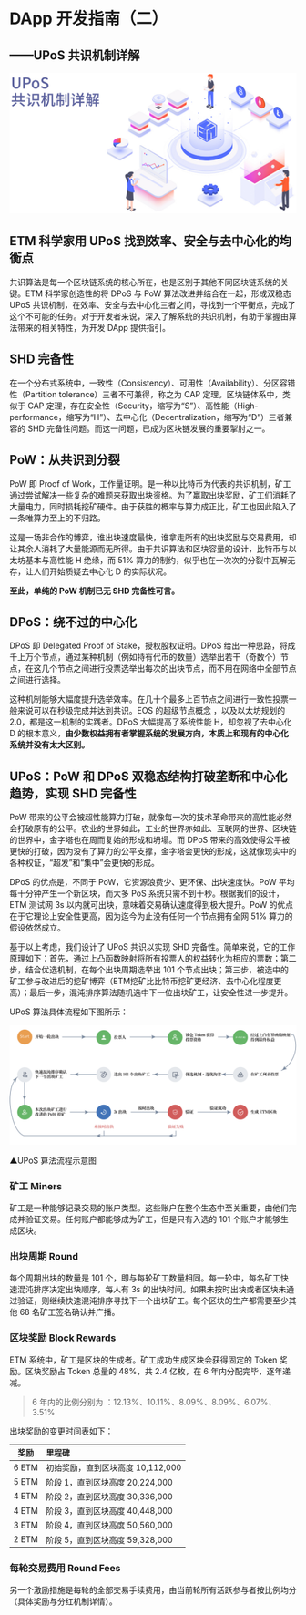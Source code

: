 # DApp 开发指南（二）

## ——UPoS 共识机制详解

<img src="/images/skill/guide03.jpg"  >

## ETM 科学家用 UPoS 找到效率、安全与去中心化的均衡点

共识算法是每一个区块链系统的核心所在，也是区别于其他不同区块链系统的关键。ETM 科学家创造性的将 DPoS 与 PoW 算法改进并结合在一起，形成双稳态 UPoS 共识机制，在效率、安全与去中心化三者之间，寻找到一个平衡点，完成了这个不可能的任务。对于开发者来说，深入了解系统的共识机制，有助于掌握由算法带来的相关特性，为开发 DApp 提供指引。

## SHD 完备性

在一个分布式系统中，一致性（Consistency）、可用性（Availability）、分区容错性（Partition tolerance）三者不可兼得，称之为 CAP 定理。区块链体系中，类似于 CAP 定理，存在安全性（Security，缩写为“S”）、高性能（High-performance，缩写为“H”）、去中心化（Decentralization，缩写为“D”）三者兼容的 SHD 完备性问题。而这一问题，已成为区块链发展的重要掣肘之一。

## PoW：从共识到分裂

PoW 即 Proof of Work，工作量证明。是一种以比特币为代表的共识机制，矿工通过尝试解决一些复杂的难题来获取出块资格。为了赢取出块奖励，矿工们消耗了大量电力，同时损耗挖矿硬件。由于获胜的概率与算力成正比，矿工也因此陷入了一条唯算力至上的不归路。

这是一场非合作的博弈，谁出块速度最快，谁拿走所有的出块奖励与交易费用，却让其余人消耗了大量能源而无所得。由于共识算法和区块容量的设计，比特币与以太坊基本与高性能 H 绝缘，而 51% 算力的制约，似乎也在一次次的分裂中瓦解无存，让人们开始质疑去中心化 D 的实际状况。

**至此，单纯的 PoW 机制已无 SHD 完备性可言。**

## DPoS：绕不过的中心化

DPoS 即 Delegated Proof of Stake，授权股权证明。DPoS 给出一种思路，将成千上万个节点，通过某种机制（例如持有代币的数量）选举出若干（奇数个）节点，在这几个节点之间进行投票选举出每次的出块节点，而不用在网络中全部节点之间进行选择。

这种机制能够大幅度提升选举效率。在几十个最多上百节点之间进行一致性投票一般来说可以在秒级完成并达到共识。EOS 的超级节点概念 ，以及以太坊规划的2.0，都是这一机制的实践者。DPoS 大幅提高了系统性能 H，却忽视了去中心化 D 的根本意义，**由少数权益拥有者掌握系统的发展方向，本质上和现有的中心化系统并没有太大区别。**

## UPoS：PoW 和 DPoS 双稳态结构打破垄断和中心化趋势，实现 SHD 完备性

PoW 带来的公平会被超性能算力打破，就像每一次的技术革命带来的高性能必然会打破原有的公平。农业的世界如此，工业的世界亦如此、互联网的世界、区块链的世界中，金字塔也在周而复始的形成和坍塌。而 DPoS 带来的高效使得公平被更快的打破，因为没有了算力的公平支撑，金字塔会更快的形成，这就像现实中的各种权证，“超发”和“集中”会更快的形成。

DPoS 的优点是，不同于 PoW，它资源浪费少、更环保、出块速度快。PoW 平均每十分钟产生一个新区块，而大多 PoS 系统只需不到十秒。根据我们的设计，ETM 测试网 3s 以内就可出块，意味着交易确认速度得到极大提升。PoW 的优点在于它理论上安全性更高，因为迄今为止没有任何一个节点拥有全网 51% 算力的假设依然成立。

基于以上考虑，我们设计了 UPoS 共识以实现 SHD 完备性。简单来说，它的工作原理如下：首先，通过上凸函数映射将所有投票人的权益转化为相应的票数；第二步，结合优选机制，在每个出块周期选举出 101 个节点出块；第三步，被选中的矿工参与改进后的挖矿博弈（ETM挖矿比比特币挖矿更经济、去中心化程度更高）；最后一步，混沌排序算法随机选中下一位出块矿工，让安全性进一步提升。

UPoS 算法具体流程如下图所示：

![UPoS 流程](/images/skill/upos.png)

▲UPoS 算法流程示意图

### 矿工 Miners

矿工是一种能够记录交易的账户类型。这些账户在整个生态中至关重要，由他们完成并验证交易。任何账户都能够成为矿工，但是只有入选的 101 个账户才能够生成区块。

### 出块周期 Round

每个周期出块的数量是 101 个，即与每轮矿工数量相同。每一轮中，每名矿工快速混沌排序决定出块顺序，每人有 3s 的出块时间。如果未按时出块或者区块未通过验证，则继续快速混沌排序寻找下一个出块矿工。每个区块的生产都需要至少其他 68 名矿工签名确认并广播。

### 区块奖励 Block Rewards

ETM 系统中，矿工是区块的生成者。矿工成功生成区块会获得固定的 Token 奖励。区块奖励占 Token 总量的 48%，共 2.4 亿枚，在 6 年内分配完毕，逐年递减。

> 6 年内的比例分别为 ：12.13%、10.11%、8.09%、8.09%、6.07%、3.51%

出块奖励的变更时间表如下：

| 奖励  | 里程碑                            |
| ----- | :------------------------------- |
| 6 ETM | 初始奖励，直到区块高度 10,112,000  |
| 5 ETM | 阶段 1，直到区块高度 20,224,000   |
| 4 ETM | 阶段 2，直到区块高度 30,336,000   |
| 4 ETM | 阶段 3，直到区块高度 40,448,000   |
| 3 ETM | 阶段 4，直到区块高度 50,560,000   |
| 2 ETM | 阶段 5，直到区块高度 59,328,000   |

### 每轮交易费用 Round Fees

另一个激励措施是每轮的全部交易手续费用，由当前轮所有活跃参与者按比例均分（具体奖励与分红机制详情）。

